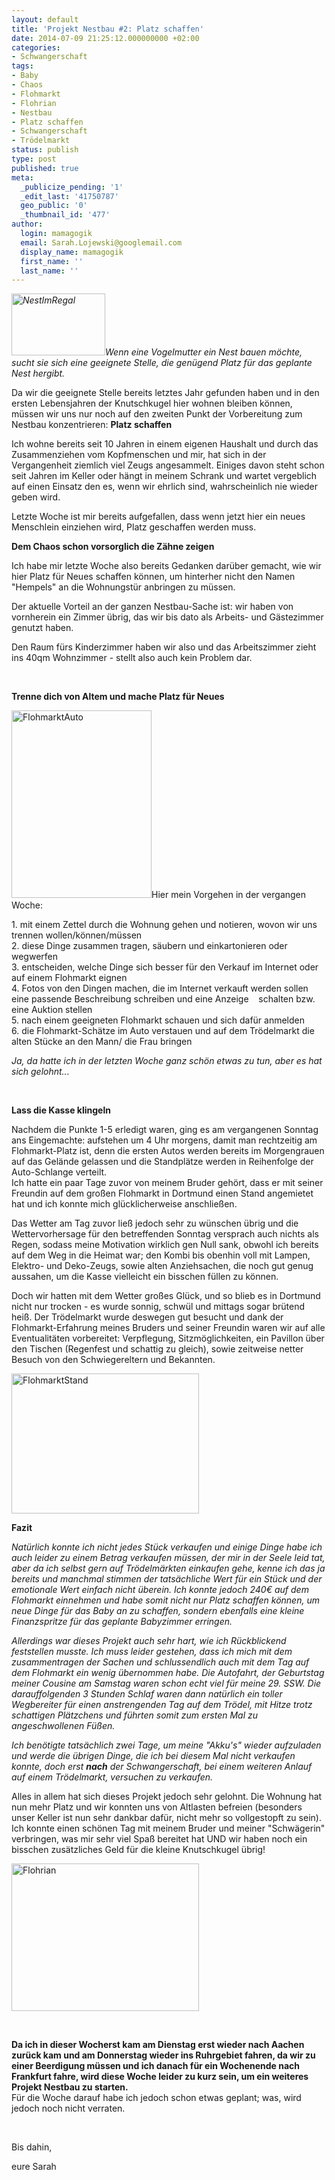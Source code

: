 ```yaml
---
layout: default
title: 'Projekt Nestbau #2: Platz schaffen'
date: 2014-07-09 21:25:12.000000000 +02:00
categories:
- Schwangerschaft
tags:
- Baby
- Chaos
- Flohmarkt
- Flohrian
- Nestbau
- Platz schaffen
- Schwangerschaft
- Trödelmarkt
status: publish
type: post
published: true
meta:
  _publicize_pending: '1'
  _edit_last: '41750787'
  geo_public: '0'
  _thumbnail_id: '477'
author:
  login: mamagogik
  email: Sarah.Lojewski@googlemail.com
  display_name: mamagogik
  first_name: ''
  last_name: ''
---
```

<p><em><a href="https://mamagogik.files.wordpress.com/2014/07/book-shelf-349934_640.jpg"><img class="alignleft size-thumbnail wp-image-477" src="{{ site.url }}/images/book-shelf-349934_640.jpg" alt="NestImRegal" width="150" height="99" /></a>Wenn eine Vogelmutter ein Nest bauen möchte, sucht sie sich eine geeignete Stelle, die genügend Platz für das geplante Nest hergibt. </em></p>
<p>Da wir die geeignete Stelle bereits letztes Jahr gefunden haben und in den ersten Lebensjahren der Knutschkugel hier wohnen bleiben können, müssen wir uns nur noch auf den zweiten Punkt der Vorbereitung zum Nestbau konzentrieren: <strong>Platz schaffen</strong></p>
<p><!--more--></p>
<p>Ich wohne bereits seit 10 Jahren in einem eigenen Haushalt und durch das Zusammenziehen vom Kopfmenschen und mir, hat sich in der Vergangenheit ziemlich viel Zeugs angesammelt. Einiges davon steht schon seit Jahren im Keller oder hängt in meinem Schrank und wartet vergeblich auf einen Einsatz den es, wenn wir ehrlich sind, wahrscheinlich nie wieder geben wird.</p>
<p>Letzte Woche ist mir bereits aufgefallen, dass wenn jetzt hier ein neues Menschlein einziehen wird, Platz geschaffen werden muss.</p>
<p><strong>Dem Chaos schon vorsorglich die Zähne zeigen</strong></p>
<p>Ich habe mir letzte Woche also bereits Gedanken darüber gemacht, wie wir hier Platz für Neues schaffen können, um hinterher nicht den Namen "Hempels" an die Wohnungstür anbringen zu müssen.</p>
<p>Der aktuelle Vorteil an der ganzen Nestbau-Sache ist: wir haben von vornherein ein Zimmer übrig, das wir bis dato als Arbeits- und Gästezimmer genutzt haben.</p>
<p>Den Raum fürs Kinderzimmer haben wir also und das Arbeitszimmer zieht ins 40qm Wohnzimmer - stellt also auch kein Problem dar.</p>
<p>&nbsp;</p>
<p><strong>Trenne dich von Altem und mache Platz für Neues</strong></p>
<p><a href="https://mamagogik.files.wordpress.com/2014/07/flohmarktauto.png"><img class="alignright size-medium wp-image-480" src="{{ site.url }}/images/flohmarktauto.png" alt="FlohmarktAuto" width="224" height="300" /></a>Hier mein Vorgehen in der vergangen Woche:</p>
<p>1. mit einem Zettel durch die Wohnung gehen und notieren, wovon wir uns trennen wollen/können/müssen<br />
2. diese Dinge zusammen tragen, säubern und einkartonieren oder wegwerfen<br />
3. entscheiden, welche Dinge sich besser für den Verkauf im Internet oder auf einem Flohmarkt eignen<br />
4. Fotos von den Dingen machen, die im Internet verkauft werden sollen eine passende Beschreibung schreiben und eine Anzeige    schalten bzw. eine Auktion stellen<br />
5. nach einem geeigneten Flohmarkt schauen und sich dafür anmelden<br />
6. die Flohmarkt-Schätze im Auto verstauen und auf dem Trödelmarkt die alten Stücke an den Mann/ die Frau bringen</p>
<p><em>Ja, da hatte ich in der letzten Woche ganz schön etwas zu tun, aber es hat sich gelohnt...</em></p>
<p>&nbsp;</p>
<p><b>Lass die Kasse klingeln</b></p>
<p>Nachdem die Punkte 1-5 erledigt waren, ging es am vergangenen Sonntag ans Eingemachte: aufstehen um 4 Uhr morgens, damit man rechtzeitig am Flohmarkt-Platz ist, denn die ersten Autos werden bereits im Morgengrauen auf das Gelände gelassen und die Standplätze werden in Reihenfolge der Auto-Schlange verteilt.<br />
Ich hatte ein paar Tage zuvor von meinem Bruder gehört, dass er mit seiner Freundin auf dem großen Flohmarkt in Dortmund einen Stand angemietet hat und ich konnte mich glücklicherweise anschließen.</p>
<p>Das Wetter am Tag zuvor ließ jedoch sehr zu wünschen übrig und die Wettervorhersage für den betreffenden Sonntag versprach auch nichts als Regen, sodass meine Motivation wirklich gen Null sank, obwohl ich bereits auf dem Weg in die Heimat war; den Kombi bis obenhin voll mit Lampen, Elektro- und Deko-Zeugs, sowie alten Anziehsachen, die noch gut genug aussahen, um die Kasse vielleicht ein bisschen füllen zu können.</p>
<p>Doch wir hatten mit dem Wetter großes Glück, und so blieb es in Dortmund nicht nur trocken - es wurde sonnig, schwül und mittags sogar brütend heiß. Der Trödelmarkt wurde deswegen gut besucht und dank der Flohmarkt-Erfahrung meines Bruders und seiner Freundin waren wir auf alle Eventualitäten vorbereitet: Verpflegung, Sitzmöglichkeiten, ein Pavillon über den Tischen (Regenfest und schattig zu gleich), sowie zeitweise netter Besuch von den Schwiegereltern und Bekannten.</p>
<p><a href="https://mamagogik.files.wordpress.com/2014/07/flohmarktstand.png"><img class="aligncenter size-medium wp-image-478" src="{{ site.url }}/images/flohmarktstand.png" alt="FlohmarktStand" width="300" height="224" /></a></p>
<p><strong>Fazit</strong></p>
<p><em>Natürlich konnte ich nicht jedes Stück verkaufen und einige Dinge habe ich auch leider zu einem Betrag verkaufen müssen, der mir in der Seele leid tat, aber da ich selbst gern auf Trödelmärkten einkaufen gehe, kenne ich das ja bereits und manchmal stimmen der tatsächliche Wert für ein Stück und der emotionale Wert einfach nicht überein. Ich konnte jedoch 240€ auf dem Flohmarkt einnehmen und habe somit nicht nur Platz schaffen können, um neue Dinge für das Baby an zu schaffen, sondern ebenfalls eine kleine Finanzspritze für das geplante Babyzimmer erringen.</em></p>
<p><em>Allerdings war dieses Projekt auch sehr hart, wie ich Rückblickend feststellen musste. Ich muss leider gestehen, dass ich mich mit dem zusammentragen der Sachen und schlussendlich auch mit dem Tag auf dem Flohmarkt ein wenig übernommen habe. Die Autofahrt, der Geburtstag meiner Cousine am Samstag waren schon echt viel für meine 29. SSW. Die darauffolgenden 3 Stunden Schlaf waren dann natürlich ein toller Wegbereiter für einen anstrengenden Tag auf dem Trödel, mit Hitze trotz schattigen Plätzchens und führten somit zum ersten Mal zu angeschwollenen Füßen. </em></p>
<p><em>Ich benötigte tatsächlich zwei Tage, um meine "Akku's" wieder aufzuladen und werde die übrigen Dinge, die ich bei diesem Mal nicht verkaufen konnte, doch erst <strong>nach</strong> der Schwangerschaft, bei einem weiteren Anlauf auf einem Trödelmarkt, versuchen zu verkaufen.</em></p>
<p>Alles in allem hat sich dieses Projekt jedoch sehr gelohnt. Die Wohnung hat nun mehr Platz und wir konnten uns von Altlasten befreien (besonders unser Keller ist nun sehr dankbar dafür, nicht mehr so vollgestopft zu sein). Ich konnte einen schönen Tag mit meinem Bruder und meiner "Schwägerin" verbringen, was mir sehr viel Spaß bereitet hat UND wir haben noch ein bisschen zusätzliches Geld für die kleine Knutschkugel übrig!</p>
<p><a href="https://mamagogik.files.wordpress.com/2014/07/flohrian.png"><img class="aligncenter size-medium wp-image-479" src="{{ site.url }}/images/flohrian.png" alt="Flohrian" width="300" height="236" /></a></p>
<p>&nbsp;</p>
<p><strong>Da ich in dieser Wocherst kam am Dienstag erst wieder nach Aachen zurück kam und am Donnerstag wieder ins Ruhrgebiet fahren, da wir zu einer Beerdigung müssen und ich danach für ein Wochenende nach Frankfurt fahre, wird diese Woche leider zu kurz sein, um ein weiteres Projekt Nestbau zu starten.<br />
</strong>Für die Woche darauf habe ich jedoch schon etwas geplant; was, wird jedoch noch nicht verraten.</p>
<p>&nbsp;</p>
<p>Bis dahin,</p>
<p>eure Sarah</p>
